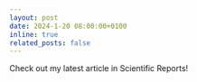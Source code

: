 ```yaml
---
layout: post
date: 2024-1-20 08:00:00+0100
inline: true
related_posts: false
---
```


Check out my latest article in Scientific Reports!
